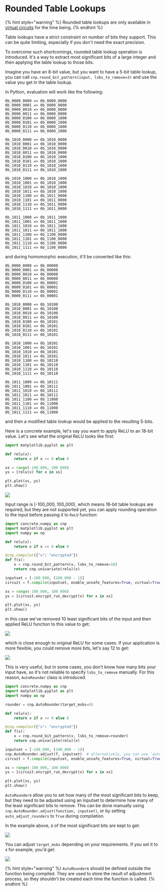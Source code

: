 # Rounded Table Lookups

{% hint style="warning" %}
Rounded table lookups are only available in [virtual circuits](./virtual_circuits.md) for the time being.
{% endhint %}

Table lookups have a strict constraint on number of bits they support. This can be quite limiting, especially if you don't need the exact precision.

To overcome such shortcomings, rounded table lookup operation is introduced. It's a way to extract most significant bits of a large integer and then applying the table lookup to those bits.

Imagine you have an 8-bit value, but you want to have a 5-bit table lookup, you can call `cnp.round_bit_pattern(input, lsbs_to_remove=3)` and use the value you get in the table lookup.

In Python, evaluation will work like the following:
```
0b_0000_0000 => 0b_0000_0000
0b_0000_0001 => 0b_0000_0000
0b_0000_0010 => 0b_0000_0000
0b_0000_0011 => 0b_0000_0000
0b_0000_0100 => 0b_0000_1000
0b_0000_0101 => 0b_0000_1000
0b_0000_0110 => 0b_0000_1000
0b_0000_0111 => 0b_0000_1000

0b_1010_0000 => 0b_1010_0000
0b_1010_0001 => 0b_1010_0000
0b_1010_0010 => 0b_1010_0000
0b_1010_0011 => 0b_1010_0000
0b_1010_0100 => 0b_1010_1000
0b_1010_0101 => 0b_1010_1000
0b_1010_0110 => 0b_1010_1000
0b_1010_0111 => 0b_1010_1000

0b_1010_1000 => 0b_1010_1000
0b_1010_1001 => 0b_1010_1000
0b_1010_1010 => 0b_1010_1000
0b_1010_1011 => 0b_1010_1000
0b_1010_1100 => 0b_1011_0000
0b_1010_1101 => 0b_1011_0000
0b_1010_1110 => 0b_1011_0000
0b_1010_1111 => 0b_1011_0000

0b_1011_1000 => 0b_1011_1000
0b_1011_1001 => 0b_1011_1000
0b_1011_1010 => 0b_1011_1000
0b_1011_1011 => 0b_1011_1000
0b_1011_1100 => 0b_1100_0000
0b_1011_1101 => 0b_1100_0000
0b_1011_1110 => 0b_1100_0000
0b_1011_1111 => 0b_1100_0000
```

and during homomorphic execution, it'll be converted like this:
```
0b_0000_0000 => 0b_00000
0b_0000_0001 => 0b_00000
0b_0000_0010 => 0b_00000
0b_0000_0011 => 0b_00000
0b_0000_0100 => 0b_00001
0b_0000_0101 => 0b_00001
0b_0000_0110 => 0b_00001
0b_0000_0111 => 0b_00001

0b_1010_0000 => 0b_10100
0b_1010_0001 => 0b_10100
0b_1010_0010 => 0b_10100
0b_1010_0011 => 0b_10100
0b_1010_0100 => 0b_10101
0b_1010_0101 => 0b_10101
0b_1010_0110 => 0b_10101
0b_1010_0111 => 0b_10101

0b_1010_1000 => 0b_10101
0b_1010_1001 => 0b_10101
0b_1010_1010 => 0b_10101
0b_1010_1011 => 0b_10101
0b_1010_1100 => 0b_10110
0b_1010_1101 => 0b_10110
0b_1010_1110 => 0b_10110
0b_1010_1111 => 0b_10110

0b_1011_1000 => 0b_10111
0b_1011_1001 => 0b_10111
0b_1011_1010 => 0b_10111
0b_1011_1011 => 0b_10111
0b_1011_1100 => 0b_11000
0b_1011_1101 => 0b_11000
0b_1011_1110 => 0b_11000
0b_1011_1111 => 0b_11000
```

and then a modified table lookup would be applied to the resulting 5-bits.

Here is a concrete example, let's say you want to apply ReLU to an 18-bit value. Let's see what the original ReLU looks like first:

```python
import matplotlib.pyplot as plt

def relu(x):
    return x if x >= 0 else 0

xs = range(-100_000, 100_000)
ys = [relu(x) for x in xs]

plt.plot(xs, ys)
plt.show()
```

![](../_static/rounded-tlu/relu.png)

Input range is [-100_000, 100_000), which means 18-bit table lookups are required, but they are not supported yet, you can apply rounding operation to the input before passing it to `ReLU` function:

```python
import concrete.numpy as cnp
import matplotlib.pyplot as plt
import numpy as np

def relu(x):
    return x if x >= 0 else 0

@cnp.compiler({"x": "encrypted"})
def f(x):
    x = cnp.round_bit_pattern(x, lsbs_to_remove=10)
    return cnp.univariate(relu)(x)

inputset = [-100_000, (100_000 - 1)]
circuit = f.compile(inputset, enable_unsafe_features=True, virtual=True)

xs = range(-100_000, 100_000)
ys = [circuit.encrypt_run_decrypt(x) for x in xs]

plt.plot(xs, ys)
plt.show()
```

in this case we've removed 10 least significant bits of the input and then applied ReLU function to this value to get:

![](../_static/rounded-tlu/10-bits-removed.png)

which is close enough to original ReLU for some cases. If your application is more flexible, you could remove more bits, let's say 12 to get:

![](../_static/rounded-tlu/12-bits-removed.png)

This is very useful, but in some cases, you don't know how many bits your input have, so it's not reliable to specify `lsbs_to_remove` manually. For this reason, `AutoRounder` class is introduced.

```python
import concrete.numpy as cnp
import matplotlib.pyplot as plt
import numpy as np

rounder = cnp.AutoRounder(target_msbs=6)

def relu(x):
    return x if x >= 0 else 0

@cnp.compiler({"x": "encrypted"})
def f(x):
    x = cnp.round_bit_pattern(x, lsbs_to_remove=rounder)
    return cnp.univariate(relu)(x)

inputset = [-100_000, (100_000 - 1)]
cnp.AutoRounder.adjust(f, inputset)  # alternatively, you can use `auto_adjust_rounders=True` below
circuit = f.compile(inputset, enable_unsafe_features=True, virtual=True)

xs = range(-100_000, 100_000)
ys = [circuit.encrypt_run_decrypt(x) for x in xs]

plt.plot(xs, ys)
plt.show()
```

`AutoRounder`s allow you to set how many of the most significant bits to keep, but they need to be adjusted using an inputset to determine how many of the least significant bits to remove. This can be done manually using `cnp.AutoRounder.adjust(function, inputset)`, or by setting `auto_adjust_rounders` to `True` during compilation.

In the example above, `6` of the most significant bits are kept to get:

![](../_static/rounded-tlu/6-bits-kept.png)

You can adjust `target_msbs` depending on your requirements. If you set it to `4` for example, you'd get:

![](../_static/rounded-tlu/4-bits-kept.png)

{% hint style="warning" %}
`AutoRounder`s should be defined outside the function being compiled. They are used to store the result of adjustment process, so they shouldn't be created each time the function is called.
{% endhint %}
